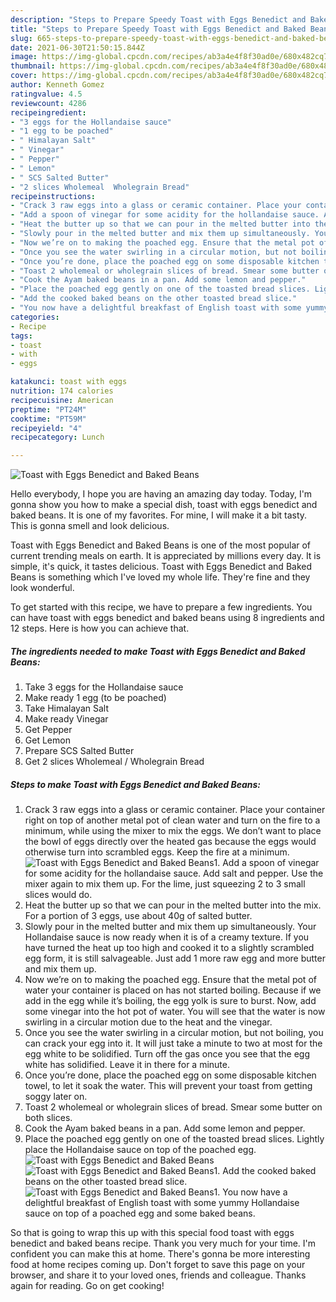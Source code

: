 ```yaml
---
description: "Steps to Prepare Speedy Toast with Eggs Benedict and Baked Beans"
title: "Steps to Prepare Speedy Toast with Eggs Benedict and Baked Beans"
slug: 665-steps-to-prepare-speedy-toast-with-eggs-benedict-and-baked-beans
date: 2021-06-30T21:50:15.844Z
image: https://img-global.cpcdn.com/recipes/ab3a4e4f8f30ad0e/680x482cq70/toast-with-eggs-benedict-and-baked-beans-recipe-main-photo.jpg
thumbnail: https://img-global.cpcdn.com/recipes/ab3a4e4f8f30ad0e/680x482cq70/toast-with-eggs-benedict-and-baked-beans-recipe-main-photo.jpg
cover: https://img-global.cpcdn.com/recipes/ab3a4e4f8f30ad0e/680x482cq70/toast-with-eggs-benedict-and-baked-beans-recipe-main-photo.jpg
author: Kenneth Gomez
ratingvalue: 4.5
reviewcount: 4286
recipeingredient:
- "3 eggs for the Hollandaise sauce"
- "1 egg to be poached"
- " Himalayan Salt"
- " Vinegar"
- " Pepper"
- " Lemon"
- " SCS Salted Butter"
- "2 slices Wholemeal  Wholegrain Bread"
recipeinstructions:
- "Crack 3 raw eggs into a glass or ceramic container. Place your container right on top of another metal pot of clean water and turn on the fire to a minimum, while using the mixer to mix the eggs. We don’t want to place the bowl of eggs directly over the heated gas because the eggs would otherwise turn into scrambled eggs. Keep the fire at a minimum."
- "Add a spoon of vinegar for some acidity for the hollandaise sauce. Add salt and pepper. Use the mixer again to mix them up. For the lime, just squeezing 2 to 3 small slices would do."
- "Heat the butter up so that we can pour in the melted butter into the mix. For a portion of 3 eggs, use about 40g of salted butter."
- "Slowly pour in the melted butter and mix them up simultaneously. Your Hollandaise sauce is now ready when it is of a creamy texture. If you have turned the heat up too high and cooked it to a slightly scrambled egg form, it is still salvageable. Just add 1 more raw egg and more butter and mix them up."
- "Now we’re on to making the poached egg. Ensure that the metal pot of water your container is placed on has not started boiling. Because if we add in the egg while it’s boiling, the egg yolk is sure to burst. Now, add some vinegar into the hot pot of water. You will see that the water is now swirling in a circular motion due to the heat and the vinegar."
- "Once you see the water swirling in a circular motion, but not boiling, you can crack your egg into it. It will just take a minute to two at most for the egg white to be solidified. Turn off the gas once you see that the egg white has solidified. Leave it in there for a minute."
- "Once you’re done, place the poached egg on some disposable kitchen towel, to let it soak the water. This will prevent your toast from getting soggy later on."
- "Toast 2 wholemeal or wholegrain slices of bread. Smear some butter on both slices."
- "Cook the Ayam baked beans in a pan. Add some lemon and pepper."
- "Place the poached egg gently on one of the toasted bread slices. Lightly place the Hollandaise sauce on top of the poached egg."
- "Add the cooked baked beans on the other toasted bread slice."
- "You now have a delightful breakfast of English toast with some yummy Hollandaise sauce on top of a poached egg and some baked beans."
categories:
- Recipe
tags:
- toast
- with
- eggs

katakunci: toast with eggs 
nutrition: 174 calories
recipecuisine: American
preptime: "PT24M"
cooktime: "PT59M"
recipeyield: "4"
recipecategory: Lunch

---
```



![Toast with Eggs Benedict and Baked Beans](https://img-global.cpcdn.com/recipes/ab3a4e4f8f30ad0e/680x482cq70/toast-with-eggs-benedict-and-baked-beans-recipe-main-photo.jpg)

Hello everybody, I hope you are having an amazing day today. Today, I'm gonna show you how to make a special dish, toast with eggs benedict and baked beans. It is one of my favorites. For mine, I will make it a bit tasty. This is gonna smell and look delicious.

Toast with Eggs Benedict and Baked Beans is one of the most popular of current trending meals on earth. It is appreciated by millions every day. It is simple, it's quick, it tastes delicious. Toast with Eggs Benedict and Baked Beans is something which I've loved my whole life. They're fine and they look wonderful.




To get started with this recipe, we have to prepare a few ingredients. You can have toast with eggs benedict and baked beans using 8 ingredients and 12 steps. Here is how you can achieve that.

<!--inarticleads1-->

##### The ingredients needed to make Toast with Eggs Benedict and Baked Beans:

1. Take 3 eggs for the Hollandaise sauce
1. Make ready 1 egg (to be poached)
1. Take  Himalayan Salt
1. Make ready  Vinegar
1. Get  Pepper
1. Get  Lemon
1. Prepare  SCS Salted Butter
1. Get 2 slices Wholemeal / Wholegrain Bread




<!--inarticleads2-->

##### Steps to make Toast with Eggs Benedict and Baked Beans:

1. Crack 3 raw eggs into a glass or ceramic container. Place your container right on top of another metal pot of clean water and turn on the fire to a minimum, while using the mixer to mix the eggs. We don’t want to place the bowl of eggs directly over the heated gas because the eggs would otherwise turn into scrambled eggs. Keep the fire at a minimum.
<img src="//assets-global.cpcdn.com/assets/icons/button_play-2c75c40dde080a61004c1f40b05d8f140eaff45d7e9e6481dc71c63d2e7c4909.png" alt="Toast with Eggs Benedict and Baked Beans">1. Add a spoon of vinegar for some acidity for the hollandaise sauce. Add salt and pepper. Use the mixer again to mix them up. For the lime, just squeezing 2 to 3 small slices would do.
1. Heat the butter up so that we can pour in the melted butter into the mix. For a portion of 3 eggs, use about 40g of salted butter.
1. Slowly pour in the melted butter and mix them up simultaneously. Your Hollandaise sauce is now ready when it is of a creamy texture. If you have turned the heat up too high and cooked it to a slightly scrambled egg form, it is still salvageable. Just add 1 more raw egg and more butter and mix them up.
1. Now we’re on to making the poached egg. Ensure that the metal pot of water your container is placed on has not started boiling. Because if we add in the egg while it’s boiling, the egg yolk is sure to burst. Now, add some vinegar into the hot pot of water. You will see that the water is now swirling in a circular motion due to the heat and the vinegar.
1. Once you see the water swirling in a circular motion, but not boiling, you can crack your egg into it. It will just take a minute to two at most for the egg white to be solidified. Turn off the gas once you see that the egg white has solidified. Leave it in there for a minute.
1. Once you’re done, place the poached egg on some disposable kitchen towel, to let it soak the water. This will prevent your toast from getting soggy later on.
1. Toast 2 wholemeal or wholegrain slices of bread. Smear some butter on both slices.
1. Cook the Ayam baked beans in a pan. Add some lemon and pepper.
1. Place the poached egg gently on one of the toasted bread slices. Lightly place the Hollandaise sauce on top of the poached egg.
<img src="//assets-global.cpcdn.com/assets/icons/button_play-2c75c40dde080a61004c1f40b05d8f140eaff45d7e9e6481dc71c63d2e7c4909.png" alt="Toast with Eggs Benedict and Baked Beans"><img src="//assets-global.cpcdn.com/assets/icons/button_play-2c75c40dde080a61004c1f40b05d8f140eaff45d7e9e6481dc71c63d2e7c4909.png" alt="Toast with Eggs Benedict and Baked Beans">1. Add the cooked baked beans on the other toasted bread slice.
<img src="//assets-global.cpcdn.com/assets/icons/button_play-2c75c40dde080a61004c1f40b05d8f140eaff45d7e9e6481dc71c63d2e7c4909.png" alt="Toast with Eggs Benedict and Baked Beans">1. You now have a delightful breakfast of English toast with some yummy Hollandaise sauce on top of a poached egg and some baked beans.




So that is going to wrap this up with this special food toast with eggs benedict and baked beans recipe. Thank you very much for your time. I'm confident you can make this at home. There's gonna be more interesting food at home recipes coming up. Don't forget to save this page on your browser, and share it to your loved ones, friends and colleague. Thanks again for reading. Go on get cooking!
